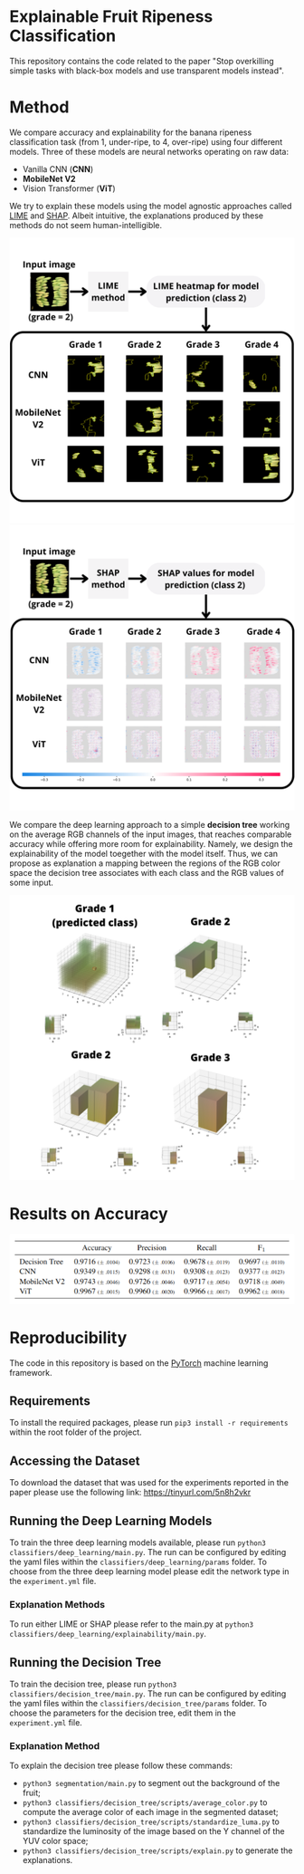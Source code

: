 # Explainable Fruit Ripeness Classification

This repository contains the code related to the paper "Stop overkilling simple tasks with black-box models and use
transparent models instead".

# Method

We compare accuracy and explainability for the banana ripeness classification task (from 1, under-ripe, to 4, over-ripe)
using four different models.
Three of these models are neural networks operating on raw data:

* Vanilla CNN (**CNN**)
* **MobileNet V2**
* Vision Transformer (**ViT**)

We try to explain these models using the model agnostic approaches
called [LIME](https://dl.acm.org/doi/10.1145/2939672.2939778) and [SHAP](https://arxiv.org/abs/1705.07874). Albeit
intuitive, the explanations produced by these methods do not seem human-intelligible.

![LIME approach explanation](docs/lime-explanation.png "LIME explanation")
![SHAP approach explanation](docs/shap-explanation.png "SHAP explanation")

We compare the deep learning approach to a simple **decision tree** working on the average RGB channels of the input
images, that reaches comparable accuracy while offering more room for explainability. Namely, we design the
explainability of the model toegether with the model itself. Thus, we can propose as explanation a mapping between the
regions of the RGB color space the decision tree associates with each class and the RGB values of some input.

![RGB approach explanation](docs/rgb-explanation.png "RGB explanation")

# Results on Accuracy

![Accuracy Results](docs/accuracy-results.png "Accuracy")

# Reproducibility

The code in this repository is based on the [PyTorch](https://pytorch.org/) machine learning framework.

## Requirements

To install the required packages, please run `pip3 install -r requirements` within the root folder of the project.

## Accessing the Dataset

To download the dataset that was used for the experiments reported in the paper please use the following link: 
https://tinyurl.com/5n8h2vkr

## Running the Deep Learning Models

To train the three deep learning models available, please run `python3 classifiers/deep_learning/main.py`. The run can
be configured by editing the yaml files within the `classifiers/deep_learning/params` folder. To choose from the three
deep learning model please edit the network type in the `experiment.yml` file.

### Explanation Methods

To run either LIME or SHAP please refer to the main.py at `python3 classifiers/deep_learning/explainability/main.py`.

## Running the Decision Tree

To train the decision tree, please run `python3 classifiers/decision_tree/main.py`. The run can be configured by editing
the yaml files within the `classifiers/decision_tree/params` folder. To choose the parameters for the decision tree,
edit them in the `experiment.yml` file.

### Explanation Method

To explain the decision tree please follow these commands:

* `python3 segmentation/main.py` to segment out the background of the fruit;
* `python3 classifiers/decision_tree/scripts/average_color.py` to compute the average color of each image in the
  segmented dataset;
* `python3 classifiers/decision_tree/scripts/standardize_luma.py` to standardize the luminosity of the image based on
  the Y channel of the YUV color space;
* `python3 classifiers/decision_tree/scripts/explain.py` to generate the explanations.
